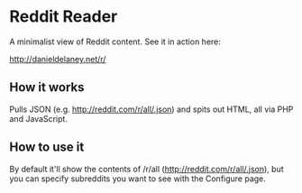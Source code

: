 # Reddit Reader

A minimalist view of Reddit content. See it in action here:

http://danieldelaney.net/r/

## How it works

Pulls JSON (e.g. http://reddit.com/r/all/.json) and spits out HTML, all via PHP and JavaScript.

## How to use it

By default it'll show the contents of /r/all (http://reddit.com/r/all/.json), but you can specify subreddits you want to see with the Configure page.
